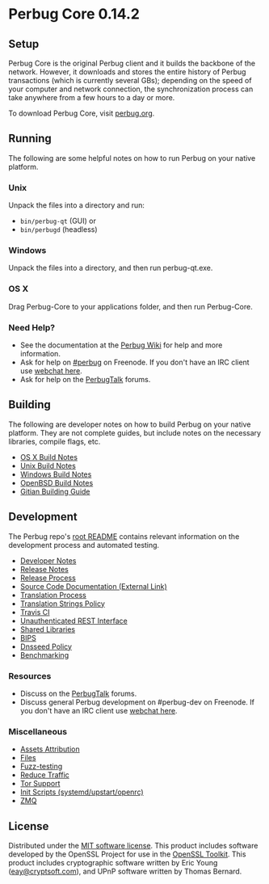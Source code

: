 Perbug Core 0.14.2
=====================

Setup
---------------------
Perbug Core is the original Perbug client and it builds the backbone of the network. However, it downloads and stores the entire history of Perbug transactions (which is currently several GBs); depending on the speed of your computer and network connection, the synchronization process can take anywhere from a few hours to a day or more.

To download Perbug Core, visit [perbug.org](https://perbug.org).

Running
---------------------
The following are some helpful notes on how to run Perbug on your native platform.

### Unix

Unpack the files into a directory and run:

- `bin/perbug-qt` (GUI) or
- `bin/perbugd` (headless)

### Windows

Unpack the files into a directory, and then run perbug-qt.exe.

### OS X

Drag Perbug-Core to your applications folder, and then run Perbug-Core.

### Need Help?

* See the documentation at the [Perbug Wiki](https://perbug.info/)
for help and more information.
* Ask for help on [#perbug](http://webchat.freenode.net?channels=perbug) on Freenode. If you don't have an IRC client use [webchat here](http://webchat.freenode.net?channels=perbug).
* Ask for help on the [PerbugTalk](https://perbugtalk.io/) forums.

Building
---------------------
The following are developer notes on how to build Perbug on your native platform. They are not complete guides, but include notes on the necessary libraries, compile flags, etc.

- [OS X Build Notes](build-osx.md)
- [Unix Build Notes](build-unix.md)
- [Windows Build Notes](build-windows.md)
- [OpenBSD Build Notes](build-openbsd.md)
- [Gitian Building Guide](gitian-building.md)

Development
---------------------
The Perbug repo's [root README](/README.md) contains relevant information on the development process and automated testing.

- [Developer Notes](developer-notes.md)
- [Release Notes](release-notes.md)
- [Release Process](release-process.md)
- [Source Code Documentation (External Link)](https://dev.visucore.com/perbug/doxygen/)
- [Translation Process](translation_process.md)
- [Translation Strings Policy](translation_strings_policy.md)
- [Travis CI](travis-ci.md)
- [Unauthenticated REST Interface](REST-interface.md)
- [Shared Libraries](shared-libraries.md)
- [BIPS](bips.md)
- [Dnsseed Policy](dnsseed-policy.md)
- [Benchmarking](benchmarking.md)

### Resources
* Discuss on the [PerbugTalk](https://perbugtalk.io/) forums.
* Discuss general Perbug development on #perbug-dev on Freenode. If you don't have an IRC client use [webchat here](http://webchat.freenode.net/?channels=perbug-dev).

### Miscellaneous
- [Assets Attribution](assets-attribution.md)
- [Files](files.md)
- [Fuzz-testing](fuzzing.md)
- [Reduce Traffic](reduce-traffic.md)
- [Tor Support](tor.md)
- [Init Scripts (systemd/upstart/openrc)](init.md)
- [ZMQ](zmq.md)

License
---------------------
Distributed under the [MIT software license](/COPYING).
This product includes software developed by the OpenSSL Project for use in the [OpenSSL Toolkit](https://www.openssl.org/). This product includes
cryptographic software written by Eric Young ([eay@cryptsoft.com](mailto:eay@cryptsoft.com)), and UPnP software written by Thomas Bernard.
